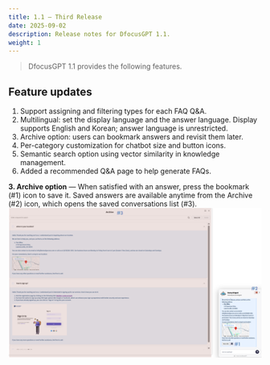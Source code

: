 ```yaml
---
title: 1.1 – Third Release
date: 2025-09-02
description: Release notes for DfocusGPT 1.1.
weight: 1
---
```


> DfocusGPT 1.1 provides the following features.

## Feature updates

1. Support assigning and filtering types for each FAQ Q&A.
2. Multilingual: set the display language and the answer language. Display supports English and Korean; answer language is unrestricted.
3. Archive option: users can bookmark answers and revisit them later.
4. Per-category customization for chatbot size and button icons.
5. Semantic search option using vector similarity in knowledge management.
6. Added a recommended Q&A page to help generate FAQs.

**3. Archive option** — When satisfied with an answer, press the bookmark (#1) icon to save it. Saved answers are available anytime from the Archive (#2) icon, which opens the saved conversations list (#3).
![Archive](image-1.png)

